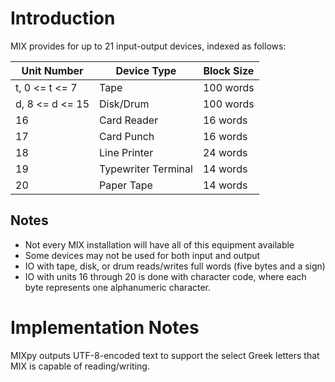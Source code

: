 # Introduction

MIX provides for up to 21 input-output devices, indexed as follows:

| Unit Number | Device Type | Block Size | 
| ----------- | ----------- | ---------- |
| t, 0 <= t <= 7  | Tape                | 100 words | 
| d, 8 <= d <= 15 | Disk/Drum           | 100 words |
| 16              | Card Reader         | 16 words  |
| 17              | Card Punch          | 16 words  |
| 18              | Line Printer        | 24 words  |
| 19              | Typewriter Terminal | 14 words  |
| 20              | Paper Tape          | 14 words  |

## Notes

- Not every MIX installation will have all of this equipment available
- Some devices may not be used for both input and output
- IO with tape, disk, or drum reads/writes full words (five bytes and
  a sign)
- IO with units 16 through 20 is done with character code, where each
  byte represents one alphanumeric character.

# Implementation Notes

MIXpy outputs UTF-8-encoded text to support the select Greek letters
that MIX is capable of reading/writing.

